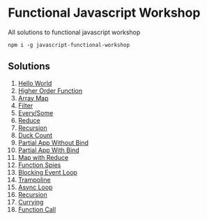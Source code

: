 # Functional Javascript Workshop

All solutions to functional javascript workshop

`npm i -g javascript-functional-workshop`

## Solutions

1. [Hello World](1-hello-world.js)
2. [Higher Order Function](2-higher-order-function.js)
3. [Array Map](3-array-map.js)
4. [Filter](4-filter.js)
5. [Every/Some](5-every-some.JS)
6. [Reduce](6-reduce.js)
7. [Recursion](7-recursion.js)
8. [Duck Count](8-duck-count.js)
9. [Partial App Without Bind](9-partial-app-without-bind.js)
10. [Partial App With Bind](10-partial-app-with-bind.js)
11. [Map with Reduce](11-map-with-reduce.js)
12. [Function Spies](12-function-spies.js)
13. [Blocking Event Loop](13-blocking-event-loop.js)
14. [Trampoline](14-trampoline.js)
15. [Async Loop](15-async-loop.js)
16. [Recursion](16-recursion.js)
17. [Currying](17-currying.js)
18. [Function Call](18-function-call.js)
